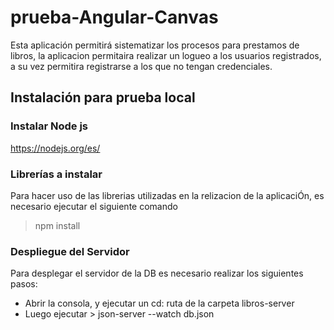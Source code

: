 # prueba-Angular-Canvas

Esta aplicación permitirá sistematizar los procesos para prestamos de libros, la aplicacion permitaira realizar un logueo a los usuarios registrados, a su vez permitira registrarse a los que no tengan credenciales.

## Instalación para prueba local

### Instalar Node js
https://nodejs.org/es/

### Librerías a instalar
Para hacer uso de las librerias utilizadas en la relizacion de la aplicaciÓn, es necesario ejecutar el siguiente comando

> npm install

 ### Despliegue del Servidor
 Para desplegar el servidor de la DB es necesario realizar los siguientes pasos:
 
 - Abrir la consola, y ejecutar un cd: ruta de la carpeta libros-server
 - Luego ejecutar > json-server --watch db.json
